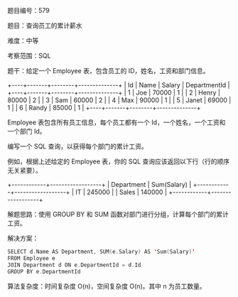 题目编号：579

题目：查询员工的累计薪水

难度：中等

考察范围：SQL

题干：给定一个 Employee 表，包含员工的 ID，姓名，工资和部门信息。

+----+-------+--------+--------------+
| Id | Name  | Salary | DepartmentId |
+----+-------+--------+--------------+
| 1  | Joe   | 70000  | 1            |
| 2  | Henry | 80000  | 2            |
| 3  | Sam   | 60000  | 2            |
| 4  | Max   | 90000  | 1            |
| 5  | Janet | 69000  | 1            |
| 6  | Randy | 85000  | 1            |
+----+-------+--------+--------------+

Employee 表包含所有员工信息，每个员工都有一个 Id，一个姓名，一个工资和一个部门 Id。

编写一个 SQL 查询，以获得每个部门的累计工资。

例如，根据上述给定的 Employee 表，你的 SQL 查询应该返回以下行（行的顺序无关紧要）。

+------------+------------------+
| Department | Sum(Salary)      |
+------------+------------------+
| IT         | 245000           |
| Sales      | 140000           |
+------------+------------------+

解题思路：使用 GROUP BY 和 SUM 函数对部门进行分组，计算每个部门的累计工资。

解决方案：

```swift
SELECT d.Name AS Department, SUM(e.Salary) AS 'Sum(Salary)'
FROM Employee e
JOIN Department d ON e.DepartmentId = d.Id
GROUP BY e.DepartmentId
```

算法复杂度：时间复杂度 O(n)，空间复杂度 O(n)。其中 n 为员工数量。